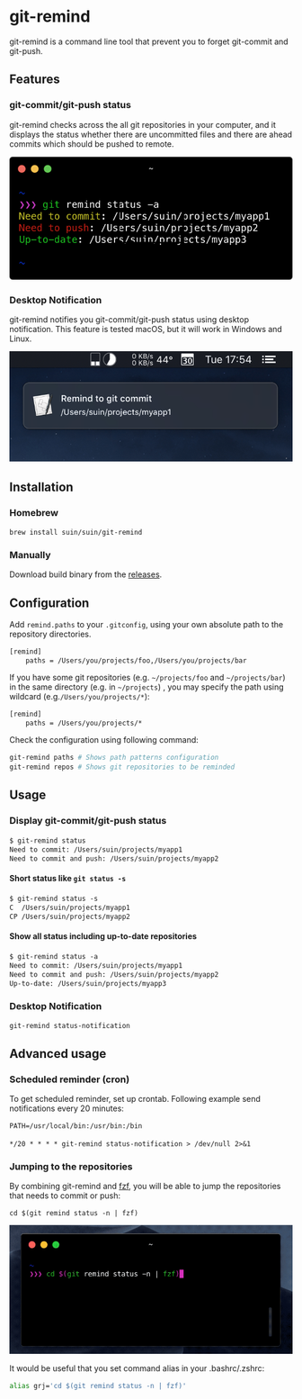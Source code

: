 # git-remind

git-remind is a command line tool that prevent you to forget git-commit and git-push.

## Features

### git-commit/git-push status

git-remind checks across the all git repositories in your computer, and it displays the status whether there are uncommitted files and there are ahead commits which should be pushed to remote.

![](./docs/demo-git-remind-status.png)

### Desktop Notification

git-remind notifies you git-commit/git-push status using desktop notification. This feature is tested macOS, but it will work in Windows and Linux.

![](./docs/demo-notification.png)

## Installation

### Homebrew

```
brew install suin/suin/git-remind
```

### Manually

Download build binary from the [releases](https://github.com/suin/git-remind/releases).

## Configuration

Add `remind.paths` to your `.gitconfig`, using your own absolute path to the repository directories. 

```text:.gitconfig
[remind]
	paths = /Users/you/projects/foo,/Users/you/projects/bar
```

If you have some git repositories (e.g. `~/projects/foo` and `~/projects/bar`) in the same directory (e.g. in `~/projects`) , you may specify the path using wildcard (e.g.`/Users/you/projects/*`):


```text:.gitconfig
[remind]
	paths = /Users/you/projects/*
```

Check the configuration using following command:

```bash
git-remind paths # Shows path patterns configuration
git-remind repos # Shows git repositories to be reminded
```

## Usage

### Display git-commit/git-push status

```
$ git-remind status
Need to commit: /Users/suin/projects/myapp1
Need to commit and push: /Users/suin/projects/myapp2
```

#### Short status like `git status -s`

```
$ git-remind status -s
C  /Users/suin/projects/myapp1
CP /Users/suin/projects/myapp2
```

#### Show all status including up-to-date repositories 

```
$ git-remind status -a
Need to commit: /Users/suin/projects/myapp1
Need to commit and push: /Users/suin/projects/myapp2
Up-to-date: /Users/suin/projects/myapp3
```

### Desktop Notification

```
git-remind status-notification
```

## Advanced usage

### Scheduled reminder (cron)

To get scheduled reminder, set up crontab. Following example send notifications every 20 minutes:

```
PATH=/usr/local/bin:/usr/bin:/bin

*/20 * * * * git-remind status-notification > /dev/null 2>&1
```

### Jumping to the repositories

By combining git-remind and [fzf](https://github.com/junegunn/fzf), you will be able to jump the repositories that needs to commit or push:

```
cd $(git remind status -n | fzf)
```

![](./docs/demo-fzf.gif)

It would be useful that you set command alias in your .bashrc/.zshrc:

```bash
alias grj='cd $(git remind status -n | fzf)'
```
